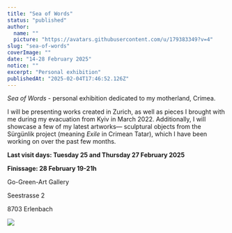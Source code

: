 ```yaml
---
title: "Sea of Words"
status: "published"
author:
  name: ""
  picture: "https://avatars.githubusercontent.com/u/179383349?v=4"
slug: "sea-of-words"
coverImage: ""
date: "14-28 February 2025"
notice: ""
excerpt: "Personal exhibition"
publishedAt: "2025-02-04T17:46:52.126Z"
---
```


*Sea of Words* - personal exhibition dedicated to my motherland, Crimea.

I will be presenting works created in Zurich, as well as pieces I brought with me during my evacuation from Kyiv in March 2022. Additionally, I will showcase a few of my latest artworks— sculptural objects from the Sürgünlik project (meaning *Exile* in Crimean Tatar), which I have been working on over the past few months.

**Last visit days: Tuesday 25 and Thursday 27 February 2025**

**Finissage: 28 February 19-21h**

Go-Green-Art Gallery

Seestrasse 2

8703 Erlenbach

![](/images/slide1-A0Nz.jpg)